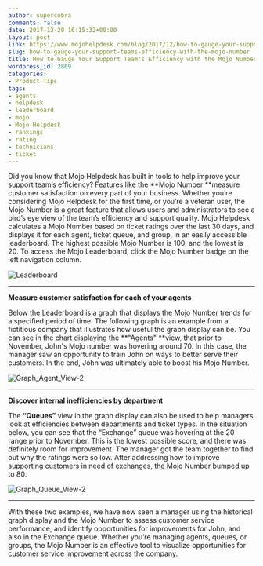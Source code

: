 ```yaml
---
author: supercobra
comments: false
date: 2017-12-20 16:15:32+00:00
layout: post
link: https://www.mojohelpdesk.com/blog/2017/12/how-to-gauge-your-support-teams-efficiency-with-the-mojo-number/
slug: how-to-gauge-your-support-teams-efficiency-with-the-mojo-number
title: How to Gauge Your Support Team's Efficiency with the Mojo Number
wordpress_id: 2869
categories:
- Product Tips
tags:
- agents
- helpdesk
- leaderboard
- mojo
- Mojo Helpdesk
- rankings
- rating
- technicians
- ticket
---
```


Did you know that Mojo Helpdesk has built in tools to help improve your support team’s efficiency? Features like the **Mojo Number **measure customer satisfaction on every part of your business. Whether you’re considering Mojo Helpdesk for the first time, or you’re a veteran user, the Mojo Number is a great feature that allows users and administrators to see a bird’s eye view of the team’s efficiency and support quality. Mojo Helpdesk calculates a Mojo Number based on ticket ratings over the last 30 days, and displays it for each agent, ticket queue, and group, in an easily accessible leaderboard. The highest possible Mojo Number is 100, and the lowest is 20. To access the Mojo Leaderboard, click the Mojo Number badge on the left navigation column.




![Leaderboard](http://www.mojohelpdesk.com/blog/wp-content/uploads/2017/12/Leaderboard.png)






* * *



**Measure customer satisfaction for each of your agents**

Below the Leaderboard is a graph that displays the Mojo Number trends for a specified period of time. The following graph is an example from a fictitious company that illustrates how useful the graph display can be. You can see in the chart displaying the **"Agents" **view, that prior to November, John's Mojo number was hovering around 70. In this case, the manager saw an opportunity to train John on ways to better serve their customers. In the end, John was ultimately able to boost his Mojo Number.

![Graph_Agent_View-2](http://www.mojohelpdesk.com/blog/wp-content/uploads/2017/12/Graph_Agent_View-2.png)



* * *



**Discover internal inefficiencies by department**

The **“Queues”** view in the graph display can also be used to help managers look at efficiencies between departments and ticket types. In the situation below, you can see that the “Exchange” queue was hovering at the 20 range prior to November. This is the lowest possible score, and there was definitely room for improvement. The manager got the team together to find out why the ratings were so low. After addressing how to improve supporting customers in need of exchanges, the Mojo Number bumped up to 80.

![Graph_Queue_View-2](http://www.mojohelpdesk.com/blog/wp-content/uploads/2017/12/Graph_Queue_View-2.png)



* * *



With these two examples, we have now seen a manager using the historical graph display and the Mojo Number to assess customer service performance, and identify opportunities for improvements for John, and also in the Exchange queue. Whether you’re managing agents, queues, or groups, the Mojo Number is an effective tool to visualize opportunities for customer service improvement across the company. 

